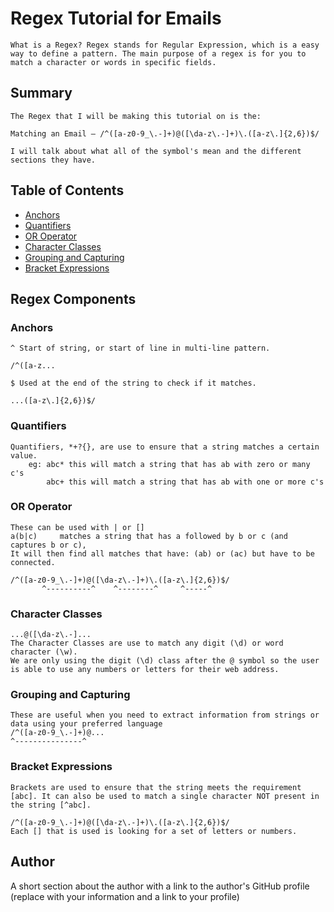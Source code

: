 # Regex Tutorial for Emails

    What is a Regex? Regex stands for Regular Expression, which is a easy way to define a pattern. The main purpose of a regex is for you to match a character or words in specific fields.


## Summary

    The Regex that I will be making this tutorial on is the:

    Matching an Email – /^([a-z0-9_\.-]+)@([\da-z\.-]+)\.([a-z\.]{2,6})$/

    I will talk about what all of the symbol's mean and the different sections they have.

## Table of Contents

- [Anchors](#anchors)
- [Quantifiers](#quantifiers)
- [OR Operator](#or-operator)
- [Character Classes](#character-classes)
- [Grouping and Capturing](#grouping-and-capturing)
- [Bracket Expressions](#bracket-expressions)


## Regex Components

### Anchors

    ^ Start of string, or start of line in multi-line pattern.

    /^([a-z...

    $ Used at the end of the string to check if it matches.

    ...([a-z\.]{2,6})$/

### Quantifiers

    Quantifiers, *+?{}, are use to ensure that a string matches a certain value. 
        eg: abc* this will match a string that has ab with zero or many c's
            abc+ this will match a string that has ab with one or more c's

### OR Operator

    These can be used with | or []
    a(b|c)     matches a string that has a followed by b or c (and captures b or c),
    It will then find all matches that have: (ab) or (ac) but have to be connected.

    /^([a-z0-9_\.-]+)@([\da-z\.-]+)\.([a-z\.]{2,6})$/
           ^----------^    ^--------^     ^-----^

### Character Classes

    ...@([\da-z\.-]...
    The Character Classes are use to match any digit (\d) or word character (\w).
    We are only using the digit (\d) class after the @ symbol so the user is able to use any numbers or letters for their web address.

### Grouping and Capturing

    These are useful when you need to extract information from strings or data using your preferred language
    /^([a-z0-9_\.-]+)@...
    ^---------------^

### Bracket Expressions

    Brackets are used to ensure that the string meets the requirement [abc]. It can also be used to match a single character NOT present in the string [^abc].

    /^([a-z0-9_\.-]+)@([\da-z\.-]+)\.([a-z\.]{2,6})$/
    Each [] that is used is looking for a set of letters or numbers.

## Author

A short section about the author with a link to the author's GitHub profile (replace with your information and a link to your profile)
